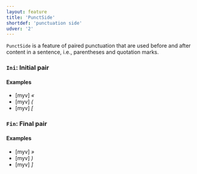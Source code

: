 ```yaml
---
layout: feature
title: 'PunctSide'
shortdef: 'punctuation side'
udver: '2'
---
```


`PunctSide` is a feature of paired punctuation that are used before and after content in a sentence, i.e., parentheses and quotation marks.

### <a name="Ini">`Ini`</a>: Initial pair

#### Examples

* [myv] _«_ 
* [myv] _(_ 
* [myv] _[_ 

### <a name="Fin">`Fin`</a>: Final pair

#### Examples

* [myv] _»_
* [myv] _)_ 
* [myv] _]_ 

<!-- Interlanguage links updated Po 11. listopadu 2024, 20:10:02 CET -->
